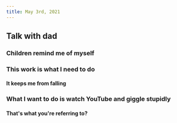 ```yaml
---
title: May 3rd, 2021
---
```


## Talk with dad
### Children remind me of myself
### This work is what I need to do
#### It keeps me from falling
### What I want to do is watch YouTube and giggle stupidly
#### That's what you're referring to?
###
##
